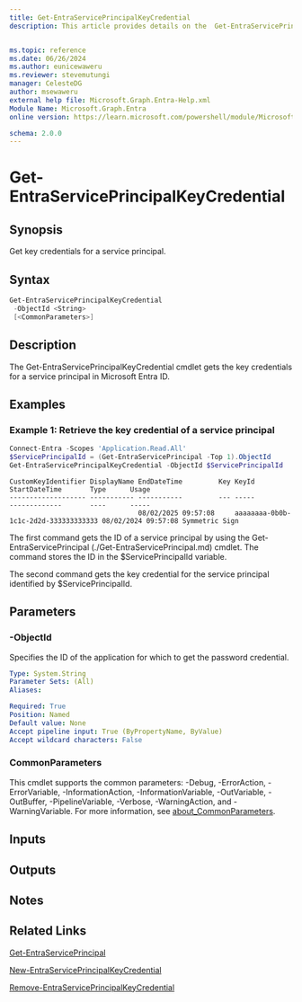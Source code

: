 ```yaml
---
title: Get-EntraServicePrincipalKeyCredential
description: This article provides details on the  Get-EntraServicePrincipalKeyCredential Command.


ms.topic: reference
ms.date: 06/26/2024
ms.author: eunicewaweru
ms.reviewer: stevemutungi
manager: CelesteDG
author: msewaweru
external help file: Microsoft.Graph.Entra-Help.xml
Module Name: Microsoft.Graph.Entra
online version: https://learn.microsoft.com/powershell/module/Microsoft.Graph.Entra/Get-EntraServicePrincipalKeyCredential

schema: 2.0.0
---
```


# Get-EntraServicePrincipalKeyCredential

## Synopsis

Get key credentials for a service principal.

## Syntax

```powershell
Get-EntraServicePrincipalKeyCredential 
 -ObjectId <String> 
 [<CommonParameters>]
```

## Description

The Get-EntraServicePrincipalKeyCredential cmdlet gets the key credentials for a service principal in Microsoft Entra ID.

## Examples

### Example 1: Retrieve the key credential of a service principal

```powershell
Connect-Entra -Scopes 'Application.Read.All'
$ServicePrincipalId = (Get-EntraServicePrincipal -Top 1).ObjectId
Get-EntraServicePrincipalKeyCredential -ObjectId $ServicePrincipalId
```

```output
CustomKeyIdentifier DisplayName EndDateTime         Key KeyId                                StartDateTime       Type      Usage
------------------- ----------- -----------         --- -----                                -------------       ----      -----
                                08/02/2025 09:57:08     aaaaaaaa-0b0b-1c1c-2d2d-333333333333 08/02/2024 09:57:08 Symmetric Sign
```

The first command gets the ID of a service principal by using the Get-EntraServicePrincipal (./Get-EntraServicePrincipal.md) cmdlet.
The command stores the ID in the $ServicePrincipalId variable.

The second command gets the key credential for the service principal identified by $ServicePrincipalId.

## Parameters

### -ObjectId

Specifies the ID of the application for which to get the password credential.

```yaml
Type: System.String
Parameter Sets: (All)
Aliases:

Required: True
Position: Named
Default value: None
Accept pipeline input: True (ByPropertyName, ByValue)
Accept wildcard characters: False
```

### CommonParameters

This cmdlet supports the common parameters: -Debug, -ErrorAction, -ErrorVariable, -InformationAction, -InformationVariable, -OutVariable, -OutBuffer, -PipelineVariable, -Verbose, -WarningAction, and -WarningVariable. For more information, see [about_CommonParameters](https://go.microsoft.com/fwlink/?LinkID=113216).

## Inputs

## Outputs

## Notes

## Related Links

[Get-EntraServicePrincipal](Get-EntraServicePrincipal.md)

[New-EntraServicePrincipalKeyCredential](New-EntraServicePrincipalKeyCredential.md)

[Remove-EntraServicePrincipalKeyCredential](Remove-EntraServicePrincipalKeyCredential.md)
